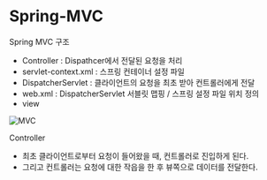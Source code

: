 # Spring-MVC

Spring MVC 구조
- Controller : Dispathcer에서 전달된 요청을 처리
- servlet-context.xml : 스프링 컨테이너 설정 파일
- DispatcherServlet : 클라이언트의 요청을 최초 받아 컨트롤러에게 전달
- web.xml : DispatcherServlet 서블릿 맵핑 / 스프링 설정 파일 위치 정의
- view

![MVC](https://user-images.githubusercontent.com/31613683/36256916-469cd99a-1298-11e8-86d5-13844c44ea1b.png)


Controller
- 최초 클라이언트로부터 요청이 들어왔을 때, 컨트롤러로 진입하게 된다.
- 그리고 컨트롤러는 요청에 대한 작읍을 한 후 뷰쪽으로 데이터를 전달한다.
